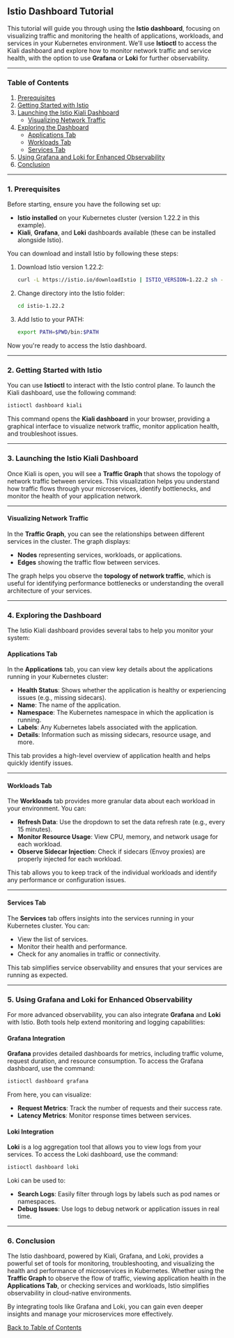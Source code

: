 
## Istio Dashboard Tutorial

This tutorial will guide you through using the **Istio dashboard**, focusing on visualizing traffic and monitoring the health of applications, workloads, and services in your Kubernetes environment. We’ll use **Istioctl** to access the Kiali dashboard and explore how to monitor network traffic and service health, with the option to use **Grafana** or **Loki** for further observability.

---

### Table of Contents

1. [Prerequisites](#prerequisites)
2. [Getting Started with Istio](#getting-started-with-istio)
3. [Launching the Istio Kiali Dashboard](#launching-the-istio-kiali-dashboard)
   - [Visualizing Network Traffic](#visualizing-network-traffic)
4. [Exploring the Dashboard](#exploring-the-dashboard)
   - [Applications Tab](#applications-tab)
   - [Workloads Tab](#workloads-tab)
   - [Services Tab](#services-tab)
5. [Using Grafana and Loki for Enhanced Observability](#using-grafana-and-loki-for-enhanced-observability)
6. [Conclusion](#conclusion)

---

### 1. Prerequisites

Before starting, ensure you have the following set up:

- **Istio installed** on your Kubernetes cluster (version 1.22.2 in this example).
- **Kiali**, **Grafana**, and **Loki** dashboards available (these can be installed alongside Istio).

You can download and install Istio by following these steps:

1. Download Istio version 1.22.2:
   ```bash
   curl -L https://istio.io/downloadIstio | ISTIO_VERSION=1.22.2 sh -
   ```

2. Change directory into the Istio folder:
   ```bash
   cd istio-1.22.2
   ```

3. Add Istio to your PATH:
   ```bash
   export PATH=$PWD/bin:$PATH
   ```

Now you're ready to access the Istio dashboard.

---

### 2. Getting Started with Istio

You can use **Istioctl** to interact with the Istio control plane. To launch the Kiali dashboard, use the following command:

```bash
istioctl dashboard kiali
```

This command opens the **Kiali dashboard** in your browser, providing a graphical interface to visualize network traffic, monitor application health, and troubleshoot issues.

---

### 3. Launching the Istio Kiali Dashboard

Once Kiali is open, you will see a **Traffic Graph** that shows the topology of network traffic between services. This visualization helps you understand how traffic flows through your microservices, identify bottlenecks, and monitor the health of your application network.

---

#### Visualizing Network Traffic

In the **Traffic Graph**, you can see the relationships between different services in the cluster. The graph displays:

- **Nodes** representing services, workloads, or applications.
- **Edges** showing the traffic flow between services.

The graph helps you observe the **topology of network traffic**, which is useful for identifying performance bottlenecks or understanding the overall architecture of your services.

---

### 4. Exploring the Dashboard

The Istio Kiali dashboard provides several tabs to help you monitor your system:

#### Applications Tab

In the **Applications** tab, you can view key details about the applications running in your Kubernetes cluster:

- **Health Status**: Shows whether the application is healthy or experiencing issues (e.g., missing sidecars).
- **Name**: The name of the application.
- **Namespace**: The Kubernetes namespace in which the application is running.
- **Labels**: Any Kubernetes labels associated with the application.
- **Details**: Information such as missing sidecars, resource usage, and more.

This tab provides a high-level overview of application health and helps quickly identify issues.

---

#### Workloads Tab

The **Workloads** tab provides more granular data about each workload in your environment. You can:

- **Refresh Data**: Use the dropdown to set the data refresh rate (e.g., every 15 minutes).
- **Monitor Resource Usage**: View CPU, memory, and network usage for each workload.
- **Observe Sidecar Injection**: Check if sidecars (Envoy proxies) are properly injected for each workload.

This tab allows you to keep track of the individual workloads and identify any performance or configuration issues.

---

#### Services Tab

The **Services** tab offers insights into the services running in your Kubernetes cluster. You can:

- View the list of services.
- Monitor their health and performance.
- Check for any anomalies in traffic or connectivity.

This tab simplifies service observability and ensures that your services are running as expected.

---

### 5. Using Grafana and Loki for Enhanced Observability

For more advanced observability, you can also integrate **Grafana** and **Loki** with Istio. Both tools help extend monitoring and logging capabilities:

#### Grafana Integration

**Grafana** provides detailed dashboards for metrics, including traffic volume, request duration, and resource consumption. To access the Grafana dashboard, use the command:

```bash
istioctl dashboard grafana
```

From here, you can visualize:

- **Request Metrics**: Track the number of requests and their success rate.
- **Latency Metrics**: Monitor response times between services.

#### Loki Integration

**Loki** is a log aggregation tool that allows you to view logs from your services. To access the Loki dashboard, use the command:

```bash
istioctl dashboard loki
```

Loki can be used to:

- **Search Logs**: Easily filter through logs by labels such as pod names or namespaces.
- **Debug Issues**: Use logs to debug network or application issues in real time.

---

### 6. Conclusion

The Istio dashboard, powered by Kiali, Grafana, and Loki, provides a powerful set of tools for monitoring, troubleshooting, and visualizing the health and performance of microservices in Kubernetes. Whether using the **Traffic Graph** to observe the flow of traffic, viewing application health in the **Applications Tab**, or checking services and workloads, Istio simplifies observability in cloud-native environments.

By integrating tools like Grafana and Loki, you can gain even deeper insights and manage your microservices more effectively.

[Back to Table of Contents](#table-of-contents)

